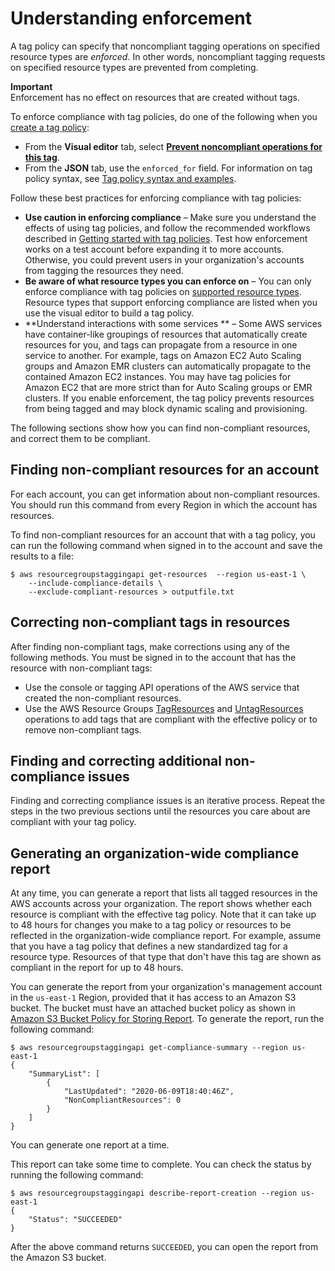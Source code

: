 # Understanding enforcement<a name="orgs_manage_policies_tag-policies-enforcement"></a>

A tag policy can specify that noncompliant tagging operations on specified resource types are *enforced*\. In other words, noncompliant tagging requests on specified resource types are prevented from completing\.

**Important**  
Enforcement has no effect on resources that are created without tags\.

To enforce compliance with tag policies, do one of the following when you [create a tag policy](orgs_manage_policies_tag-policies-create.md):
+ From the **Visual editor** tab, select [**Prevent noncompliant operations for this tag**](orgs_manage_policies_tag-policies-create.md#prevent-noncompliant-operations)\.
+ From the **JSON** tab, use the `enforced_for` field\. For information on tag policy syntax, see [Tag policy syntax and examples](orgs_manage_policies_example-tag-policies.md)\.

Follow these best practices for enforcing compliance with tag policies:
+ **Use caution in enforcing compliance** – Make sure you understand the effects of using tag policies, and follow the recommended workflows described in [Getting started with tag policies](orgs_manage_policies_tag-policies-getting-started.md)\. Test how enforcement works on a test account before expanding it to more accounts\. Otherwise, you could prevent users in your organization's accounts from tagging the resources they need\.
+ **Be aware of what resource types you can enforce on** – You can only enforce compliance with tag policies on [supported resource types](orgs_manage_policies_supported-resources-enforcement.md)\. Resource types that support enforcing compliance are listed when you use the visual editor to build a tag policy\. 
+ **Understand interactions with some services ** – Some AWS services have container\-like groupings of resources that automatically create resources for you, and tags can propagate from a resource in one service to another\. For example, tags on Amazon EC2 Auto Scaling groups and Amazon EMR clusters can automatically propagate to the contained Amazon EC2 instances\. You may have tag policies for Amazon EC2 that are more strict than for Auto Scaling groups or EMR clusters\. If you enable enforcement, the tag policy prevents resources from being tagged and may block dynamic scaling and provisioning\.

The following sections show how you can find non\-compliant resources, and correct them to be compliant\.

## Finding non\-compliant resources for an account<a name="enforcement-finding"></a>

For each account, you can get information about non\-compliant resources\. You should run this command from every Region in which the account has resources\.

To find non\-compliant resources for an account that with a tag policy, you can run the following command when signed in to the account and save the results to a file:

```
$ aws resourcegroupstaggingapi get-resources  --region us-east-1 \
    --include-compliance-details \
    --exclude-compliant-resources > outputfile.txt
```

## Correcting non\-compliant tags in resources<a name="enforcement-correcting"></a>

After finding non\-compliant tags, make corrections using any of the following methods\. You must be signed in to the account that has the resource with non\-compliant tags:
+ Use the console or tagging API operations of the AWS service that created the non\-compliant resources\.
+ Use the AWS Resource Groups [TagResources](https://docs.aws.amazon.com/resourcegroupstagging/latest/APIReference/API_TagResources.html) and [UntagResources](https://docs.aws.amazon.com/resourcegroupstagging/latest/APIReference/API_UntagResources.html) operations to add tags that are compliant with the effective policy or to remove non\-compliant tags\.

## Finding and correcting additional non\-compliance issues<a name="enforcement-addl"></a>

Finding and correcting compliance issues is an iterative process\. Repeat the steps in the two previous sections until the resources you care about are compliant with your tag policy\.

## Generating an organization\-wide compliance report<a name="enforcement-report"></a>

At any time, you can generate a report that lists all tagged resources in the AWS accounts across your organization\. The report shows whether each resource is compliant with the effective tag policy\. Note that it can take up to 48 hours for changes you make to a tag policy or resources to be reflected in the organization\-wide compliance report\. For example, assume that you have a tag policy that defines a new standardized tag for a resource type\. Resources of that type that don't have this tag are shown as compliant in the report for up to 48 hours\. 

You can generate the report from your organization's management account in the `us-east-1` Region, provided that it has access to an Amazon S3 bucket\. The bucket must have an attached bucket policy as shown in [Amazon S3 Bucket Policy for Storing Report](https://docs.aws.amazon.com/ARG/latest/userguide/tag-policies-prereqs.html#bucket-policy)\. To generate the report, run the following command:

```
$ aws resourcegroupstaggingapi get-compliance-summary --region us-east-1
{
    "SummaryList": [
        {
            "LastUpdated": "2020-06-09T18:40:46Z",
            "NonCompliantResources": 0
        }
    ]
}
```

You can generate one report at a time\. 

This report can take some time to complete\. You can check the status by running the following command:

```
$ aws resourcegroupstaggingapi describe-report-creation --region us-east-1
{
    "Status": "SUCCEEDED"
}
```

After the above command returns `SUCCEEDED`, you can open the report from the Amazon S3 bucket\. 